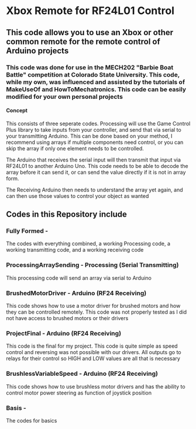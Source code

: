 # Xbox Remote for RF24L01 Control
## This code allows you to use an Xbox or other common remote for the remote control of Arduino projects
### This code was done for use in the MECH202 "Barbie Boat Battle" competition at Colorado State University. This code, while my own, was influenced and assisted by the tutorials of MakeUseOf and HowToMechatronics. This code can be easily modified for your own personal projects
#### Concept
This consists of three seperate codes. 
Processing will use the Game Control Plus library to take inputs from your controller, and send that via serial to your transmitting Arduino. This can be done based on your method, I recommend using arrays if multiple components need control, or you can skip the array if only one element needs to be controlled.

The Arduino that receives the serial input will then transmit that input via RF24L01 to another Arduino Uno. This code needs to be able to decode the array before it can send it, or can send the value directly if it is not in array form.

The Receiving Arduino then needs to understand the array yet again, and can then use those values to control your object as wanted
## Codes in this Repository include
### Fully Formed -
The codes with everything combined, a working Processing code, a working transmitting code, and a working receiving code
### ProcessingArraySending - Processing (Serial Transmitting)
This processing code will send an array via serial to Arduino
### BrushedMotorDriver - Arduino (RF24 Receiving)
This code shows how to use a motor driver for brushed motors and how they can be controlled remotely. This code was not properly tested as I did not have access to brushed motors or their drivers
### ProjectFinal - Arduino (RF24 Receiving)
This code is the final for my project. This code is quite simple as speed control and reversing was not possible with our drivers. All outputs go to relays for their control so HIGH and LOW values are all that is necessary
### BrushlessVariableSpeed - Arduino (RF24 Receiving)
This code shows how to use brushless motor drivers and has the ability to control motor power steering as function of joystick position

### Basis - 
The codes for basics
### 
